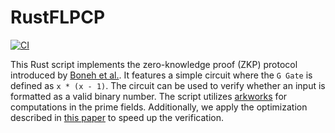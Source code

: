 # RustFLPCP

[![CI](https://github.com/WeiqiNs/RustFLPCP/actions/workflows/ci.yml/badge.svg)](https://github.com/WeiqiNs/RustFLPCP/actions/workflows/ci.yml)

This Rust script implements the zero-knowledge proof (ZKP) protocol introduced by [Boneh et al.](https://eprint.iacr.org/2019/188.pdf).
It features a simple circuit where the `G Gate` is defined as `x * (x - 1)`.
The circuit can be used to verify whether an input is formatted as a valid binary number. 
The script utilizes [arkworks](https://arkworks.rs) for computations in the prime fields.
Additionally, we apply the optimization described in [this paper](https://eprint.iacr.org/2025/420) to speed up the verification.

